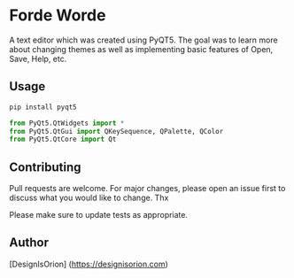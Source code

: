 # Forde Worde

A text editor which was created using PyQT5. The goal was to learn more about changing themes as well as implementing basic features of Open, Save, Help, etc.

## Usage

```python
pip install pyqt5
```

```python
from PyQt5.QtWidgets import *
from PyQt5.QtGui import QKeySequence, QPalette, QColor
from PyQt5.QtCore import Qt
```

## Contributing
Pull requests are welcome. For major changes, please open an issue first to discuss what you would like to change. Thx

Please make sure to update tests as appropriate.

## Author
[DesignIsOrion] (https://designisorion.com)
